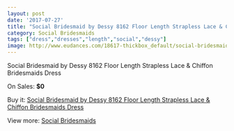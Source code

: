 ```yaml
---
layout: post
date: '2017-07-27'
title: "Social Bridesmaid by Dessy 8162 Floor Length Strapless Lace & Chiffon Bridesmaids Dress"
category: Social Bridesmaids
tags: ["dress","dresses","length","social","dessy"]
image: http://www.eudances.com/18617-thickbox_default/social-bridesmaid-by-dessy-8162-floor-length-strapless-lace-chiffon-bridesmaids-dress.jpg
---
```

Social Bridesmaid by Dessy 8162 Floor Length Strapless Lace & Chiffon Bridesmaids Dress

On Sales: **$0**
<a href="https://www.eudances.com/en/social-bridesmaids/5527-social-bridesmaid-by-dessy-8162-floor-length-strapless-lace-chiffon-bridesmaids-dress.html"><amp-img layout="responsive" width="600" height="600" src="//www.eudances.com/18617-thickbox_default/social-bridesmaid-by-dessy-8162-floor-length-strapless-lace-chiffon-bridesmaids-dress.jpg" alt="Social Bridesmaid by Dessy 8162 Floor Length Strapless Lace & Chiffon Bridesmaids Dress 0" /></a>
<a href="https://www.eudances.com/en/social-bridesmaids/5527-social-bridesmaid-by-dessy-8162-floor-length-strapless-lace-chiffon-bridesmaids-dress.html"><amp-img layout="responsive" width="600" height="600" src="//www.eudances.com/18618-thickbox_default/social-bridesmaid-by-dessy-8162-floor-length-strapless-lace-chiffon-bridesmaids-dress.jpg" alt="Social Bridesmaid by Dessy 8162 Floor Length Strapless Lace & Chiffon Bridesmaids Dress 1" /></a>

Buy it: [Social Bridesmaid by Dessy 8162 Floor Length Strapless Lace & Chiffon Bridesmaids Dress](https://www.eudances.com/en/social-bridesmaids/5527-social-bridesmaid-by-dessy-8162-floor-length-strapless-lace-chiffon-bridesmaids-dress.html "Social Bridesmaid by Dessy 8162 Floor Length Strapless Lace & Chiffon Bridesmaids Dress")

View more: [Social Bridesmaids](https://www.eudances.com/en/66-Social-Bridesmaids "Social Bridesmaids")